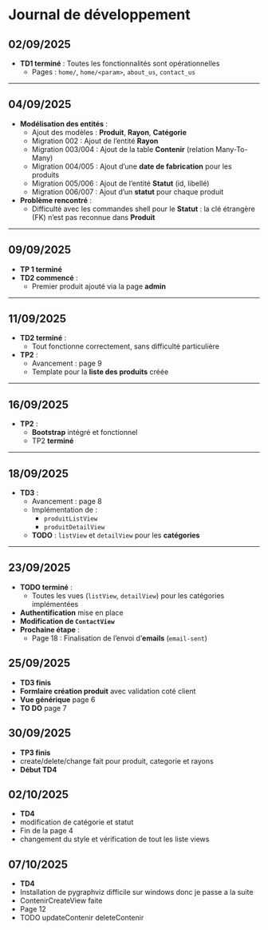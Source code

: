 # Journal de développement

## 02/09/2025
- **TD1 terminé** : Toutes les fonctionnalités sont opérationnelles
  - Pages : `home/`, `home/<param>`, `about_us`, `contact_us`

---

## 04/09/2025
- **Modélisation des entités** :
  - Ajout des modèles : **Produit**, **Rayon**, **Catégorie**
  - Migration 002 : Ajout de l’entité **Rayon**
  - Migration 003/004 : Ajout de la table **Contenir** (relation Many-To-Many)
  - Migration 004/005 : Ajout d’une **date de fabrication** pour les produits
  - Migration 005/006 : Ajout de l’entité **Statut** (id, libellé)
  - Migration 006/007 : Ajout d’un **statut** pour chaque produit
- **Problème rencontré** :
  - Difficulté avec les commandes shell pour le **Statut** : la clé étrangère (FK) n’est pas reconnue dans **Produit**

---

## 09/09/2025
- **TP 1 terminé**
- **TD2 commencé** :
  - Premier produit ajouté via la page **admin**

---

## 11/09/2025
- **TD2 terminé** :
  - Tout fonctionne correctement, sans difficulté particulière
- **TP2** :
  - Avancement : page 9
  - Template pour la **liste des produits** créée

---

## 16/09/2025
- **TP2** :
  - **Bootstrap** intégré et fonctionnel
  - TP2 **terminé**

---

## 18/09/2025
- **TD3** :
  - Avancement : page 8
  - Implémentation de :
    - `produitListView`
    - `produitDetailView`
  - **TODO** : `listView` et `detailView` pour les **catégories**

---

## 23/09/2025
- **TODO terminé** :
  - Toutes les vues (`listView`, `detailView`) pour les catégories implémentées
- **Authentification** mise en place
- **Modification de `ContactView`**
- **Prochaine étape** :
  - Page 18 : Finalisation de l’envoi d’**emails** (`email-sent`)

## 25/09/2025
- **TD3 finis**
- **Formlaire création produit** avec validation coté client
- **Vue générique** page 6
- **TO DO** page 7

## 30/09/2025
- **TP3 finis**
- create/delete/change fait pour produit, categorie et rayons
- **Début TD4**

## 02/10/2025
- **TD4**
- modification de catégorie et statut
- Fin de la page 4
- changement du style et vérification de tout les liste views

## 07/10/2025
- **TD4**
- Installation de pygraphviz difficile sur windows donc je passe a la suite
- ContenirCreateView faite
- Page 12
- TODO updateContenir deleteContenir